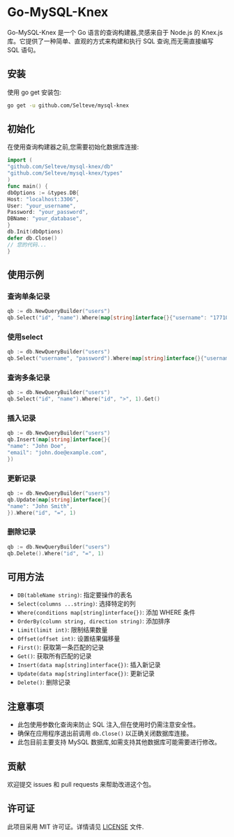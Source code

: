# Go-MySQL-Knex

Go-MySQL-Knex 是一个 Go 语言的查询构建器,灵感来自于 Node.js 的 Knex.js 库。它提供了一种简单、直观的方式来构建和执行 SQL 查询,而无需直接编写 SQL 语句。

## 安装

使用 go get 安装包:

```bash
go get -u github.com/Selteve/mysql-knex
```

## 初始化

在使用查询构建器之前,您需要初始化数据库连接:

```go
import (
"github.com/Selteve/mysql-knex/db"
"github.com/Selteve/mysql-knex/types"
)
func main() {
dbOptions := &types.DB{
Host: "localhost:3306",
User: "your_username",
Password: "your_password",
DBName: "your_database",
}
db.Init(dbOptions)
defer db.Close()
// 您的代码...
}
```

## 使用示例

### 查询单条记录

```go
qb := db.NewQueryBuilder("users")
qb.Select("id", "name").Where(map[string]interface{}{"username": "17710620417"}).First()
```

### 使用select

```go
qb := db.NewQueryBuilder("users")
qb.Select("username", "password").Where(map[string]interface{}{"username": "17710620417"}).First()
``` 

### 查询多条记录

```go
qb := db.NewQueryBuilder("users")
qb.Select("id", "name").Where("id", ">", 1).Get()
```

### 插入记录

```go
qb := db.NewQueryBuilder("users")
qb.Insert(map[string]interface{}{
"name": "John Doe",
"email": "john.doe@example.com",
})
```

### 更新记录

```go
qb := db.NewQueryBuilder("users")
qb.Update(map[string]interface{}{
"name": "John Smith",
}).Where("id", "=", 1)
```

### 删除记录

```go
qb := db.NewQueryBuilder("users")
qb.Delete().Where("id", "=", 1)
```

## 可用方法

- `DB(tableName string)`: 指定要操作的表名
- `Select(columns ...string)`: 选择特定的列
- `Where(conditions map[string]interface{})`: 添加 WHERE 条件
- `OrderBy(column string, direction string)`: 添加排序
- `Limit(limit int)`: 限制结果数量
- `Offset(offset int)`: 设置结果偏移量
- `First()`: 获取第一条匹配的记录
- `Get()`: 获取所有匹配的记录
- `Insert(data map[string]interface{})`: 插入新记录
- `Update(data map[string]interface{})`: 更新记录
- `Delete()`: 删除记录

## 注意事项

- 此包使用参数化查询来防止 SQL 注入,但在使用时仍需注意安全性。
- 确保在应用程序退出前调用 `db.Close()` 以正确关闭数据库连接。
- 此包目前主要支持 MySQL 数据库,如需支持其他数据库可能需要进行修改。

## 贡献

欢迎提交 issues 和 pull requests 来帮助改进这个包。

## 许可证

此项目采用 MIT 许可证。详情请见 [LICENSE](LICENSE) 文件.


